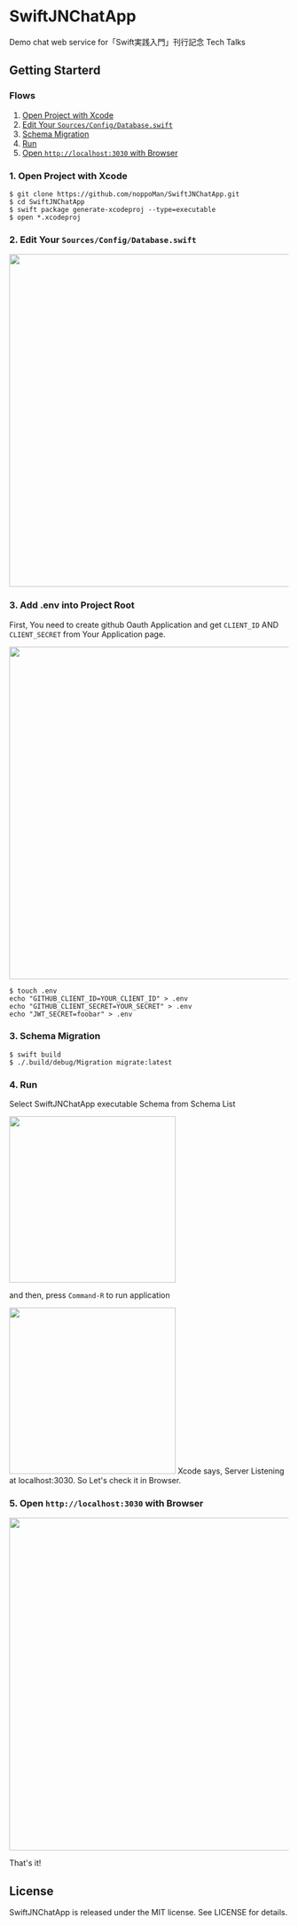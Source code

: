 # SwiftJNChatApp
Demo chat web service for「Swift実践入門」刊行記念 Tech Talks


## Getting Starterd

### Flows
1. [Open Project with Xcode](https://github.com/noppoMan/SwiftJNChatApp/tree/master#1-open-project-with-xcode)
2. [Edit Your `Sources/Config/Database.swift`](https://github.com/noppoMan/SwiftJNChatApp#2-edit-your-sourcesconfigdatabaseswift)
3. [Schema Migration](https://github.com/noppoMan/SwiftJNChatApp#3-schema-migration)
4. [Run](https://github.com/noppoMan/SwiftJNChatApp#4-run)
5. [Open `http://localhost:3030` with Browser](https://github.com/noppoMan/SwiftJNChatApp#5-open-httplocalhost3030-with-browser)

### 1. Open Project with Xcode
```shell
$ git clone https://github.com/noppoMan/SwiftJNChatApp.git
$ cd SwiftJNChatApp
$ swift package generate-xcodeproj --type=executable
$ open *.xcodeproj 
```

### 2. Edit Your `Sources/Config/Database.swift`

<img src="https://cloud.githubusercontent.com/assets/1511276/23135620/ac93993c-f7dc-11e6-9679-ee48dce11616.png" width="600">

### 3. Add .env into Project Root

First, You need to create github Oauth Application and get `CLIENT_ID` AND `CLIENT_SECRET` from Your Application page.

<img src="https://cloud.githubusercontent.com/assets/1511276/23151633/d87272a4-f83f-11e6-87f7-dcce0bae83ad.png" width="600">

```
$ touch .env
echo "GITHUB_CLIENT_ID=YOUR_CLIENT_ID" > .env
echo "GITHUB_CLIENT_SECRET=YOUR_SECRET" > .env
echo "JWT_SECRET=foobar" > .env
```

### 3. Schema Migration
```shell
$ swift build
$ ./.build/debug/Migration migrate:latest
```

### 4. Run

Select SwiftJNChatApp executable Schema from Schema List

<img src="https://cloud.githubusercontent.com/assets/1511276/23135500/4e86e100-f7dc-11e6-9fcc-491ff0398a86.png" width="300">

and then, press `Command-R` to run application

<img src="https://cloud.githubusercontent.com/assets/1511276/23135745/1d4b958a-f7dd-11e6-9992-205660038a79.png" width="300">
Xcode says, Server Listening at localhost:3030. So Let's check it in Browser.

### 5. Open `http://localhost:3030` with Browser

<img src="https://cloud.githubusercontent.com/assets/1511276/23135851/8669fd2c-f7dd-11e6-8e03-18a1bd4e16e5.png" width="600">

That's it!

## License
SwiftJNChatApp is released under the MIT license. See LICENSE for details.

